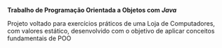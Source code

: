 **Trabalho de Programação Orientada a Objetos com** ***Java***

Projeto voltado para exercícios práticos de uma Loja de Computadores, com valores estático, desenvolvido com o objetivo de aplicar conceitos fundamentais de POO


